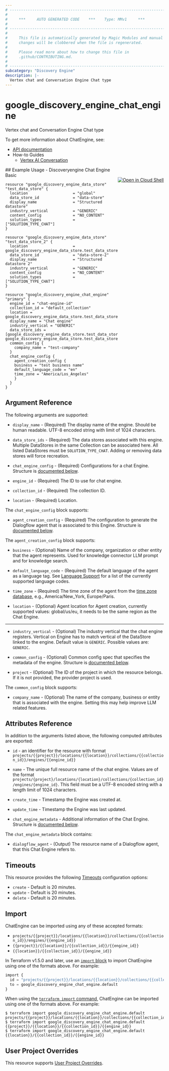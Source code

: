 ```yaml
---
# ----------------------------------------------------------------------------
#
#     ***     AUTO GENERATED CODE    ***    Type: MMv1     ***
#
# ----------------------------------------------------------------------------
#
#     This file is automatically generated by Magic Modules and manual
#     changes will be clobbered when the file is regenerated.
#
#     Please read more about how to change this file in
#     .github/CONTRIBUTING.md.
#
# ----------------------------------------------------------------------------
subcategory: "Discovery Engine"
description: |-
  Vertex chat and Conversation Engine Chat type
---
```


# google\_discovery\_engine\_chat\_engine

Vertex chat and Conversation Engine Chat type


To get more information about ChatEngine, see:

* [API documentation](https://cloud.google.com/generative-ai-app-builder/docs/reference/rest/v1/projects.locations.collections.engines)
* How-to Guides
    * [Vertex AI Conversation](https://cloud.google.com/dialogflow/cx/docs/concept/generative)

<div class = "oics-button" style="float: right; margin: 0 0 -15px">
  <a href="https://console.cloud.google.com/cloudshell/open?cloudshell_git_repo=https%3A%2F%2Fgithub.com%2Fterraform-google-modules%2Fdocs-examples.git&cloudshell_working_dir=discoveryengine_chat_engine_basic&cloudshell_image=gcr.io%2Fcloudshell-images%2Fcloudshell%3Alatest&open_in_editor=main.tf&cloudshell_print=.%2Fmotd&cloudshell_tutorial=.%2Ftutorial.md" target="_blank">
    <img alt="Open in Cloud Shell" src="//gstatic.com/cloudssh/images/open-btn.svg" style="max-height: 44px; margin: 32px auto; max-width: 100%;">
  </a>
</div>
## Example Usage - Discoveryengine Chat Engine Basic


```hcl
resource "google_discovery_engine_data_store" "test_data_store" {
  location                    = "global"
  data_store_id               = "data-store"
  display_name                = "Structured datastore"
  industry_vertical           = "GENERIC"
  content_config              = "NO_CONTENT"
  solution_types              = ["SOLUTION_TYPE_CHAT"]
}

resource "google_discovery_engine_data_store" "test_data_store_2" {
  location                    = google_discovery_engine_data_store.test_data_store.location
  data_store_id               = "data-store-2"
  display_name                = "Structured datastore 2"
  industry_vertical           = "GENERIC"
  content_config              = "NO_CONTENT"
  solution_types              = ["SOLUTION_TYPE_CHAT"]
}

resource "google_discovery_engine_chat_engine" "primary" {
  engine_id = "chat-engine-id"
  collection_id = "default_collection"
  location = google_discovery_engine_data_store.test_data_store.location
  display_name = "Chat engine"
  industry_vertical = "GENERIC"
  data_store_ids = [google_discovery_engine_data_store.test_data_store.data_store_id, google_discovery_engine_data_store.test_data_store_2.data_store_id]
  common_config {
    company_name = "test-company"
  }
  chat_engine_config {
    agent_creation_config {
    business = "test business name"
    default_language_code = "en"
    time_zone = "America/Los_Angeles"
    }
  }
}
```

## Argument Reference

The following arguments are supported:


* `display_name` -
  (Required)
  The display name of the engine. Should be human readable. UTF-8 encoded string with limit of 1024 characters.

* `data_store_ids` -
  (Required)
  The data stores associated with this engine. Multiple DataStores in the same Collection can be associated here. All listed DataStores must be `SOLUTION_TYPE_CHAT`. Adding or removing data stores will force recreation.

* `chat_engine_config` -
  (Required)
  Configurations for a chat Engine.
  Structure is [documented below](#nested_chat_engine_config).

* `engine_id` -
  (Required)
  The ID to use for chat engine.

* `collection_id` -
  (Required)
  The collection ID.

* `location` -
  (Required)
  Location.


<a name="nested_chat_engine_config"></a>The `chat_engine_config` block supports:

* `agent_creation_config` -
  (Required)
  The configuration to generate the Dialogflow agent that is associated to this Engine.
  Structure is [documented below](#nested_agent_creation_config).


<a name="nested_agent_creation_config"></a>The `agent_creation_config` block supports:

* `business` -
  (Optional)
  Name of the company, organization or other entity that the agent represents. Used for knowledge connector LLM prompt and for knowledge search.

* `default_language_code` -
  (Required)
  The default language of the agent as a language tag. See [Language Support](https://cloud.google.com/dialogflow/docs/reference/language) for a list of the currently supported language codes.

* `time_zone` -
  (Required)
  The time zone of the agent from the [time zone database](https://www.iana.org/time-zones), e.g., America/New_York, Europe/Paris.

* `location` -
  (Optional)
  Agent location for Agent creation, currently supported values: global/us/eu, it needs to be the same region as the Chat Engine.

- - -


* `industry_vertical` -
  (Optional)
  The industry vertical that the chat engine registers. Vertical on Engine has to match vertical of the DataStore linked to the engine.
  Default value is `GENERIC`.
  Possible values are: `GENERIC`.

* `common_config` -
  (Optional)
  Common config spec that specifies the metadata of the engine.
  Structure is [documented below](#nested_common_config).

* `project` - (Optional) The ID of the project in which the resource belongs.
    If it is not provided, the provider project is used.


<a name="nested_common_config"></a>The `common_config` block supports:

* `company_name` -
  (Optional)
  The name of the company, business or entity that is associated with the engine. Setting this may help improve LLM related features.

## Attributes Reference

In addition to the arguments listed above, the following computed attributes are exported:

* `id` - an identifier for the resource with format `projects/{{project}}/locations/{{location}}/collections/{{collection_id}}/engines/{{engine_id}}`

* `name` -
  The unique full resource name of the chat engine. Values are of the format
  `projects/{project}/locations/{location}/collections/{collection_id}/engines/{engine_id}`.
  This field must be a UTF-8 encoded string with a length limit of 1024
  characters.

* `create_time` -
  Timestamp the Engine was created at.

* `update_time` -
  Timestamp the Engine was last updated.

* `chat_engine_metadata` -
  Additional information of the Chat Engine.
  Structure is [documented below](#nested_chat_engine_metadata).


<a name="nested_chat_engine_metadata"></a>The `chat_engine_metadata` block contains:

* `dialogflow_agent` -
  (Output)
  The resource name of a Dialogflow agent, that this Chat Engine refers to.

## Timeouts

This resource provides the following
[Timeouts](https://developer.hashicorp.com/terraform/plugin/sdkv2/resources/retries-and-customizable-timeouts) configuration options:

- `create` - Default is 20 minutes.
- `update` - Default is 20 minutes.
- `delete` - Default is 20 minutes.

## Import


ChatEngine can be imported using any of these accepted formats:

* `projects/{{project}}/locations/{{location}}/collections/{{collection_id}}/engines/{{engine_id}}`
* `{{project}}/{{location}}/{{collection_id}}/{{engine_id}}`
* `{{location}}/{{collection_id}}/{{engine_id}}`


In Terraform v1.5.0 and later, use an [`import` block](https://developer.hashicorp.com/terraform/language/import) to import ChatEngine using one of the formats above. For example:

```tf
import {
  id = "projects/{{project}}/locations/{{location}}/collections/{{collection_id}}/engines/{{engine_id}}"
  to = google_discovery_engine_chat_engine.default
}
```

When using the [`terraform import` command](https://developer.hashicorp.com/terraform/cli/commands/import), ChatEngine can be imported using one of the formats above. For example:

```
$ terraform import google_discovery_engine_chat_engine.default projects/{{project}}/locations/{{location}}/collections/{{collection_id}}/engines/{{engine_id}}
$ terraform import google_discovery_engine_chat_engine.default {{project}}/{{location}}/{{collection_id}}/{{engine_id}}
$ terraform import google_discovery_engine_chat_engine.default {{location}}/{{collection_id}}/{{engine_id}}
```

## User Project Overrides

This resource supports [User Project Overrides](https://registry.terraform.io/providers/hashicorp/google/latest/docs/guides/provider_reference#user_project_override).

